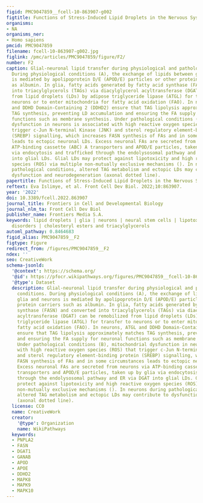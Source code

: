 ```yaml
---
figid: PMC9047859__fcell-10-863907-g002
figtitle: Functions of Stress-Induced Lipid Droplets in the Nervous System
organisms:
- NA
organisms_ner:
- Homo sapiens
pmcid: PMC9047859
filename: fcell-10-863907-g002.jpg
figlink: /pmc/articles/PMC9047859/figure/F2/
number: F2
caption: Glial-neuronal lipid transfer during physiological and pathological conditions.
  During physiological conditions (A), the exchange of lipids between glia and neurons
  is mediated by apolipoprotein D/E (APOD/E) particles or other protein carriers such
  as albumin. In glia, fatty acids generated by fatty acid synthase (FASN) and converted
  into triacylglycerols (TAGs) via diacylglycerol acyltransferase (DGAT) can be remobilized
  from lipid droplets (LDs) by adipose triglyceride lipase (ATGL) for transfer to
  neurons or to enter mitochondria for fatty acid oxidation (FAO). In neurons, ATGL
  and DDHD Domain-Containing 2 (DDHD2) ensure that TAG lipolysis approximately matches
  TAG synthesis, preventing LD accumulation and ensuring the FA supply for neuronal
  functions such as membrane synthesis. Under pathological conditions (B), mitochondrial
  dysfunction in neurons is associated with high reactive oxygen species (ROS) that
  trigger c-Jun N-terminal Kinase (JNK) and sterol regulatory element-binding protein
  (SREBP) signalling, which increases FASN synthesis of FAs and in some circumstances
  leads to ectopic neuronal LDs. Excess neuronal FAs are secreted from neurons via
  ATP-binding cassette (ABC) A transporters and APOD/E particles, taken up by glia
  via endocytosis and trafficked through the endolysosomal pathway and ER via DGAT
  into glial LDs. Glial LDs may protect against lipotoxicity and high reactive oxygen
  species (ROS) via multiple non-mutually exclusive mechanisms (). In neurons during
  pathological conditions, altered TAG metabolism and ectopic LDs may contribute to
  dysfunction and neurodegeneration (axonal dotted line).
papertitle: Functions of Stress-Induced Lipid Droplets in the Nervous System.
reftext: Eva Islimye, et al. Front Cell Dev Biol. 2022;10:863907.
year: '2022'
doi: 10.3389/fcell.2022.863907
journal_title: Frontiers in Cell and Developmental Biology
journal_nlm_ta: Front Cell Dev Biol
publisher_name: Frontiers Media S.A.
keywords: lipid droplets | glia | neurons | neural stem cells | lipotoxicity | neurological
  disorders | cholesteryl esters and triacylglycerols
automl_pathway: 0.8464683
figid_alias: PMC9047859__F2
figtype: Figure
redirect_from: /figures/PMC9047859__F2
ndex: ''
seo: CreativeWork
schema-jsonld:
  '@context': https://schema.org/
  '@id': https://pfocr.wikipathways.org/figures/PMC9047859__fcell-10-863907-g002.html
  '@type': Dataset
  description: Glial-neuronal lipid transfer during physiological and pathological
    conditions. During physiological conditions (A), the exchange of lipids between
    glia and neurons is mediated by apolipoprotein D/E (APOD/E) particles or other
    protein carriers such as albumin. In glia, fatty acids generated by fatty acid
    synthase (FASN) and converted into triacylglycerols (TAGs) via diacylglycerol
    acyltransferase (DGAT) can be remobilized from lipid droplets (LDs) by adipose
    triglyceride lipase (ATGL) for transfer to neurons or to enter mitochondria for
    fatty acid oxidation (FAO). In neurons, ATGL and DDHD Domain-Containing 2 (DDHD2)
    ensure that TAG lipolysis approximately matches TAG synthesis, preventing LD accumulation
    and ensuring the FA supply for neuronal functions such as membrane synthesis.
    Under pathological conditions (B), mitochondrial dysfunction in neurons is associated
    with high reactive oxygen species (ROS) that trigger c-Jun N-terminal Kinase (JNK)
    and sterol regulatory element-binding protein (SREBP) signalling, which increases
    FASN synthesis of FAs and in some circumstances leads to ectopic neuronal LDs.
    Excess neuronal FAs are secreted from neurons via ATP-binding cassette (ABC) A
    transporters and APOD/E particles, taken up by glia via endocytosis and trafficked
    through the endolysosomal pathway and ER via DGAT into glial LDs. Glial LDs may
    protect against lipotoxicity and high reactive oxygen species (ROS) via multiple
    non-mutually exclusive mechanisms (). In neurons during pathological conditions,
    altered TAG metabolism and ectopic LDs may contribute to dysfunction and neurodegeneration
    (axonal dotted line).
  license: CC0
  name: CreativeWork
  creator:
    '@type': Organization
    name: WikiPathways
  keywords:
  - PNPLA2
  - FASN
  - DGAT1
  - GANAB
  - APOD
  - APOE
  - DDHD2
  - MAPK8
  - MAPK9
  - MAPK10
---
```

